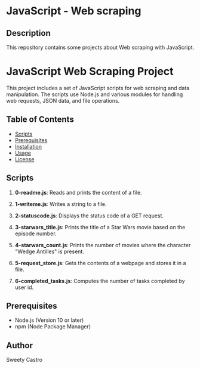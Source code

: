 JavaScript - Web scraping
=========================
## Description

This repository contains some projects about Web scraping with JavaScript.

# JavaScript Web Scraping Project

This project includes a set of JavaScript scripts for web scraping and data manipulation. The scripts use Node.js and various modules for handling web requests, JSON data, and file operations.

## Table of Contents

- [Scripts](#scripts)
- [Prerequisites](#prerequisites)
- [Installation](#installation)
- [Usage](#usage)
- [License](#license)

## Scripts

1. **0-readme.js**: Reads and prints the content of a file.

2. **1-writeme.js**: Writes a string to a file.

3. **2-statuscode.js**: Displays the status code of a GET request.

4. **3-starwars_title.js**: Prints the title of a Star Wars movie based on the episode number.

5. **4-starwars_count.js**: Prints the number of movies where the character "Wedge Antilles" is present.

6. **5-request_store.js**: Gets the contents of a webpage and stores it in a file.

7. **6-completed_tasks.js**: Computes the number of tasks completed by user id.

## Prerequisites

- Node.js (Version 10 or later)
- npm (Node Package Manager)

## Author
Sweety Castro